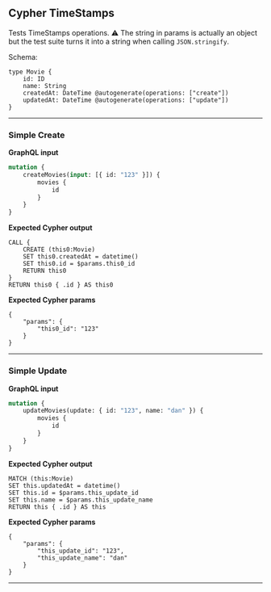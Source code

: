 ## Cypher TimeStamps

Tests TimeStamps operations. ⚠ The string in params is actually an object but the test suite turns it into a string when calling `JSON.stringify`.

Schema:

```schema
type Movie {
    id: ID
    name: String
    createdAt: DateTime @autogenerate(operations: ["create"])
    updatedAt: DateTime @autogenerate(operations: ["update"])
}
```

---

### Simple Create

**GraphQL input**

```graphql
mutation {
    createMovies(input: [{ id: "123" }]) {
        movies {
            id
        }
    }
}
```

**Expected Cypher output**

```cypher
CALL {
    CREATE (this0:Movie)
    SET this0.createdAt = datetime()
    SET this0.id = $params.this0_id
    RETURN this0
}
RETURN this0 { .id } AS this0
```

**Expected Cypher params**

```cypher-params
{
    "params": {
        "this0_id": "123"
    }
}
```

---

### Simple Update

**GraphQL input**

```graphql
mutation {
    updateMovies(update: { id: "123", name: "dan" }) {
        movies {
            id
        }
    }
}
```

**Expected Cypher output**

```cypher
MATCH (this:Movie)
SET this.updatedAt = datetime()
SET this.id = $params.this_update_id
SET this.name = $params.this_update_name
RETURN this { .id } AS this
```

**Expected Cypher params**

```cypher-params
{
    "params": {
        "this_update_id": "123",
        "this_update_name": "dan"
    }
}
```

---
